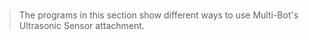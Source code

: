 # [](http://www.nxtprograms.com/NXT2/multi-bot/ultrasonic.html)

> The programs in this section show different ways to use Multi-Bot's Ultrasonic Sensor attachment.
